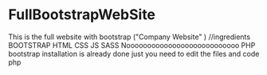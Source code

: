# FullBootstrapWebSite
This is the full website with bootstrap ("Company Website" ) 
//ingredients
BOOTSTRAP
HTML
CSS
JS
SASS
Nooooooooooooooooooooooooooo PHP
bootstrap installation is already done 
just you need to edit the files and code  php 
